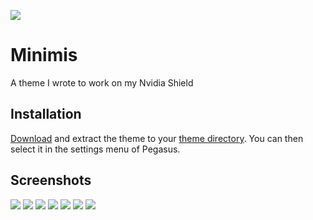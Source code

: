 ![](https://i.imgur.com/R2ODkeG.jpeg)

# Minimis

A theme I wrote to work on my Nvidia Shield

## Installation

[Download](https://github.com/waldnercharles/Minimis/archive/refs/heads/master.zip) and extract the theme to your [theme directory](http://pegasus-frontend.org/docs/user-guide/installing-themes). You can then select it in the settings menu of Pegasus.

## Screenshots

![](https://i.imgur.com/SNteEBf.png)
![](https://i.imgur.com/SNteEBf.png)
![](https://i.imgur.com/uSSZTwW.png)
![](https://i.imgur.com/t3uuQVH.jpeg)
![](https://i.imgur.com/wN2uXjI.png)
![](https://i.imgur.com/24oyvLF.jpeg)
![](https://i.imgur.com/gfxdNvw.png)
